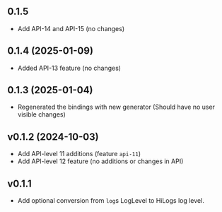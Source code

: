 ## 0.1.5

- Add API-14 and API-15 (no changes)

## 0.1.4 (2025-01-09)

- Added API-13 feature (no changes)

## 0.1.3 (2025-01-04)

- Regenerated the bindings with new generator (Should have no user visible changes)

## v0.1.2 (2024-10-03)

- Add API-level 11 additions (feature `api-11`)
- Add API-level 12 feature (no additions or changes in API)

## v0.1.1 

- Add optional conversion from `log`s LogLevel to HiLogs log level.
